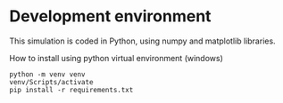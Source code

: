 # Development environment

This simulation is coded in Python, using numpy and matplotlib libraries.

How to install using python virtual environment (windows)

```
python -m venv venv
venv/Scripts/activate
pip install -r requirements.txt
```
